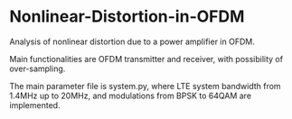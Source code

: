 # Nonlinear-Distortion-in-OFDM
Analysis of nonlinear distortion due to a power amplifier in OFDM. 

Main functionalities are OFDM transmitter and receiver, with possibility of over-sampling.

The main parameter file is system.py, where LTE system bandwidth from 1.4MHz up to 20MHz, and modulations from BPSK to 64QAM are implemented.
